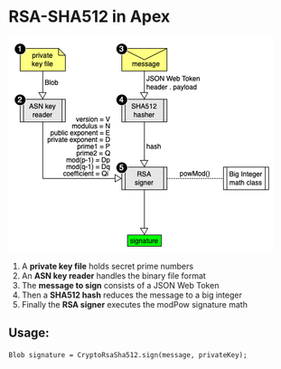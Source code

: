 # RSA-SHA512 in Apex

<img src="https://raw.githubusercontent.com/mattandneil/apex-rsa-sha-512/master/diagram.png" />

<ol>
  <li>A <strong>private key file</strong> holds secret prime numbers</li>
  <li>An <strong>ASN key reader</strong> handles the binary file format</li>
  <li>The <strong>message to sign</strong> consists of a JSON Web Token</li>
  <li>Then a <strong>SHA512 hash</strong> reduces the message to a big integer</li>
  <li>Finally the <strong>RSA signer</strong> executes the modPow signature math</li>
</ol>

## Usage:

```
Blob signature = CryptoRsaSha512.sign(message, privateKey);
```

<sub> </sub>
